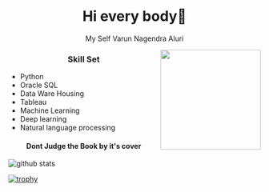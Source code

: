 <h1 align="center"> Hi every body👋 </h1>
<p align="center"> My Self Varun Nagendra Aluri </p>

<img align="right" src="https://user-images.githubusercontent.com/46434711/115353399-1312bb00-a1d6-11eb-960d-c1720afec7e3.png" height="200" width="200">
<h3 align="center"> Skill Set </h3>

- Python
- Oracle SQL
- Data Ware Housing
- Tableau 
- Machine Learning
- Deep learning
- Natural language processing

<h4 align="center">Dont Judge the Book by it's cover</h4>

<img align="center" src="https://github-readme-stats.vercel.app/api?username=varunaluri18&show_icons=true&include_all_commits=true&theme=blue-white&count_private=true" alt="github stats">

[![trophy](https://github-profile-trophy.vercel.app/?username=varunaluri18&theme=grubex)](https://github.com/ryo-ma/github-profile-trophy)
